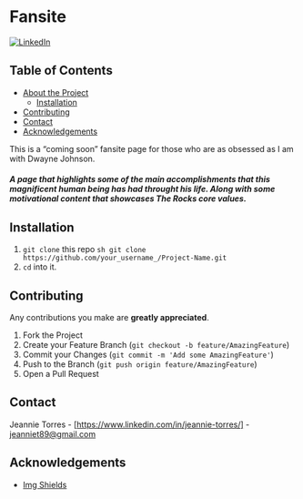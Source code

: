 # Fansite
[![LinkedIn][linkedin-shield]][linkedin-url]

<!-- TABLE OF CONTENTS -->
## Table of Contents

- [About the Project](#about-the-project)
  - [Installation](#installation)
- [Contributing](#contributing)
- [Contact](#contact)
- [Acknowledgements](#acknowledgements)

<!-- ABOUT THE PROJECT -->
This is a “coming soon” fansite page for those who are as obsessed as I am with Dwayne Johnson. 

##### A page that highlights some of the main accomplishments that this magnificent human being has had throught his life. Along with some *motivational* content that showcases The Rocks core values. 

## Installation

1. `git clone` this repo
   `sh git clone https://github.com/your_username_/Project-Name.git `
2. `cd` into it.

<!-- CONTRIBUTING -->
## Contributing

Any contributions you make are **greatly appreciated**.

1. Fork the Project
2. Create your Feature Branch (`git checkout -b feature/AmazingFeature`)
3. Commit your Changes (`git commit -m 'Add some AmazingFeature'`)
4. Push to the Branch (`git push origin feature/AmazingFeature`)
5. Open a Pull Request

<!-- CONTACT -->
## Contact

Jeannie Torres - [https://www.linkedin.com/in/jeannie-torres/] - jeanniet89@gmail.com

<!-- ACKNOWLEDGEMENTS -->
## Acknowledgements

- [Img Shields](https://shields.io)

<!-- MARKDOWN LINKS & IMAGES -->

[linkedin-shield]: https://img.shields.io/badge/-LinkedIn-black.svg?style=flat-square&logo=linkedin&colorB=555
[linkedin-url]: https://linkedin.com/in/jeannie-torres-6628bb96/
